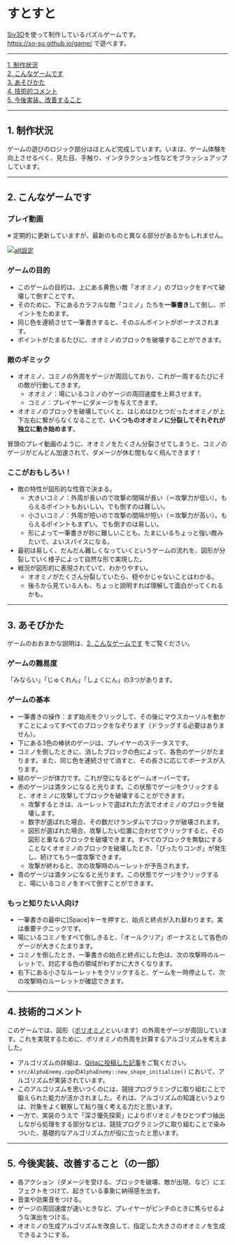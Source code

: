 # すとすと

[Siv3D](https://siv3d.github.io/ja-jp/)を使って制作しているパズルゲームです。  
https://so-su.github.io/game/ で遊べます。

 ___
[1. 制作状況](#anchor1)  
[2. こんなゲームです](#anchor2)  
[3. あそびかた](#anchor3)  
[4. 技術的コメント](#anchor4)  
[5. 今後実装、改善すること](#anchor5)  
___

<a id="anchor1"></a>

## 1. 制作状況
ゲームの遊びのロジック部分はほとんど完成しています。いまは、ゲーム体験を向上させるべく、見た目、手触り、インタラクション性などをブラッシュアップしています。

___

<a id="anchor2"></a>

## 2. こんなゲームです
### プレイ動画
※ 定期的に更新していますが、最新のものと異なる部分があるかもしれません。

[![alt設定](http://img.youtube.com/vi/_RKoGQ85wCo/0.jpg)](https://www.youtube.com/watch?v=_RKoGQ85wCo)

### ゲームの目的
- このゲームの目的は、上にある黄色い敵「オオミノ」のブロックをすべて破壊して倒すことです。
- そのために、下にあるカラフルな敵「コミノ」たちを**一筆書き**して倒し、ポイントをためます。
- 同じ色を連続させて一筆書きすると、そのぶんポイントがボーナスされます。
- ポイントがたまるたびに、オオミノのブロックを破壊することができます。

### 敵のギミック
- オオミノ、コミノの外周をゲージが周回しており、これが一周するたびにその敵が行動してきます。
    - オオミノ：場にいるコミノのゲージの周回速度を上昇させます。
    - コミノ：プレイヤーにダメージを与えてきます。
- オオミノのブロックを破壊していくと、はじめはひとつだったオオミノが上下左右に繋がらなくなることで、**いくつものオオミノに分裂してそれぞれが独立に動き始めます**。

冒頭のプレイ動画のように、オオミノをたくさん分裂させてしまうと、コミノのゲージがどんどん加速されて、ダメージが休む間もなく飛んできます！

### ここがおもしろい！
- 敵の特性が図形的な性質で決まる。
    - 大きいコミノ：外周が長いので攻撃の間隔が長い（＝攻撃力が低い）。もらえるポイントもおいしい。でも倒すのは難しい。
    - 小さいコミノ：外周が短いので攻撃の間隔が短い（＝攻撃力が高い）。もらえるポイントもまずい。でも倒すのは易しい。
    - 形によって一筆書きが妙に難しいことも。たまにいるちょっと強い敵みたいで、よいスパイスになる。
- 最初は易しく、だんだん難しくなっていくというゲームの流れを、図形が分裂していく様子によって自然な形で実現した。
- 戦況が図形的に表現されていて、わかりやすい。
    - オオミノがたくさん分裂していたら、穏やかじゃないことはわかる。
    - 後ろから見ている人も、ちょっと説明すれば理解して面白がってくれるかも。

<a id="anchor3"></a>

___

## 3. あそびかた
ゲームのおおまかな説明は、[2. こんなゲームです](#anchor2) をご覧ください。

### ゲームの難易度
「みならい」「じゅくれん」「しょくにん」の3つがあります。

### ゲームの基本
- 一筆書きの操作：まず始点をクリックして、その後にマウスカーソルを動かすことによってすべてのブロックをなぞります（ドラッグする必要はありません）。
- 下にある3色の棒状のゲージは、プレイヤーのステータスです。
- コミノを倒したときに、消したブロックの色によって、各色のゲージがたまります。また、同じ色を連続させて消すと、その長さに応じてボーナスが入ります。
- 緑のゲージが体力です。これが空になるとゲームオーバーです。
- 赤のゲージは満タンになると光ります。この状態でゲージをクリックすると、オオミノに攻撃してブロックを破壊することができます。
    - 攻撃するときは、ルーレットで選ばれた方法でオオミノのブロックを破壊します。
    - 数字が選ばれた場合、その数だけランダムでブロックが破壊されます。
    - 図形が選ばれた場合、攻撃したい位置に合わせてクリックすると、その図形と重なるブロックを破壊できます。すべてのブロックを無駄にすることなくオオミノのブロックを破壊したとき、「ぴったりコンボ」が発生し、続けてもう一度攻撃できます。
    - 攻撃が終わると、次の攻撃時のルーレットが予告されます。
- 青のゲージは満タンになると光ります。この状態でゲージをクリックすると、場にいるコミノをすべて倒すことができます。

### もっと知りたい人向け
- 一筆書きの最中に[Space]キーを押すと、始点と終点が入れ替わります。実は重要テクニックです。
- 場にいるコミノをすべて倒しきると、「オールクリア」ボーナスとして各色のゲージが大きくたまります。
- コミノを倒したとき、一筆書きの始点と終点にした色は、次の攻撃時のルーレットで、対応する色の領域がわずかに大きくなります。
- 右下にある小さなルーレットをクリックすると、ゲームを一時停止して、次の攻撃時のルーレットが確認できます。

<a id="anchor4"></a>

___

## 4. 技術的コメント
このゲームでは、図形（[ポリオミノ](https://ja.wikipedia.org/wiki/ポリオミノ)といいます）の外周をゲージが周回しています。これを実現するために、ポリオミノの外周を計算するアルゴリズムを考えました。
- アルゴリズムの詳細は、[Qiitaに投稿した記事](https://qiita.com/koikuchisauce/items/c3e2e577a144774505b5)をご覧ください。
- `src/AlphaEnemy.cpp`の`AlphaEnemy::new_shape_initialize()` において、アルゴリズムが実装されています。
- このアルゴリズムを思いつくのには、競技プログラミングに取り組むことで鍛えられた能力が活かされました。それは、アルゴリズムの知識というよりは、対象をよく観察して粘り強く考える力だと思います。
- 一方で、実装のうえで「深さ優先探索」によりポリオミノをひとつずつ抽出しながら処理をする部分などは、競技プログラミングに取り組むことで染みついた、基礎的なアルゴリズム力が役に立ったと思います。

<a id="anchor5"></a>

___

## 5. 今後実装、改善すること（の一部）
- 各アクション（ダメージを受ける、ブロックを破壊、敵が出現、など）にエフェクトをつけて、起きている事象に納得感を出す。
- 音楽や効果音をつける。
- ゲージの周回速度が速いときなど、プレイヤーがピンチのときに焦らせるような演出をつける。
- オオミノの生成アルゴリズムを改良して、指定した大きさのオオミノを生成できるようにする。